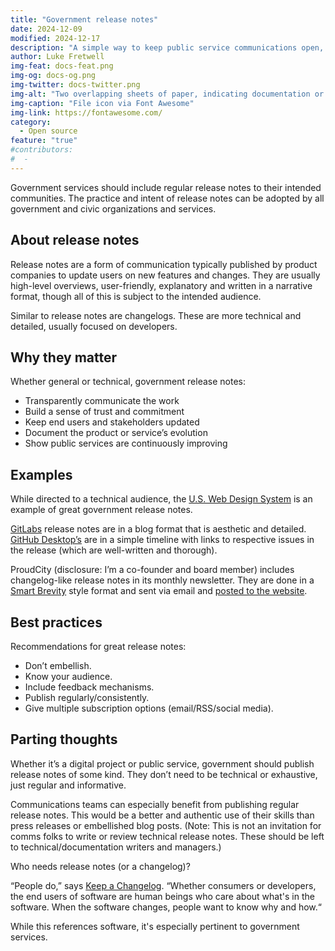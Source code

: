 ```yaml
---
title: "Government release notes"
date: 2024-12-09
modified: 2024-12-17
description: "A simple way to keep public service communications open, authentic and regular."
author: Luke Fretwell
img-feat: docs-feat.png
img-og: docs-og.png
img-twitter: docs-twitter.png
img-alt: "Two overlapping sheets of paper, indicating documentation or files."
img-caption: "File icon via Font Awesome"
img-link: https://fontawesome.com/
category:
  - Open source
feature: "true"
#contributors:
#  - 
---
```


Government services should include regular release notes to their intended communities. The practice and intent of release notes can be adopted by all government and civic organizations and services.

## About release notes

Release notes are a form of communication typically published by product companies to update users on new features and changes. They are usually high-level overviews, user-friendly, explanatory and written in a narrative format, though all of this is subject to the intended audience.

Similar to release notes are changelogs. These are more technical and detailed, usually focused on developers.

## Why they matter

Whether general or technical, government release notes:

* Transparently communicate the work
* Build a sense of trust and commitment
* Keep end users and stakeholders updated
* Document the product or service’s evolution
* Show public services are continuously improving

## Examples

While directed to a technical audience, the [U.S. Web Design System](https://github.com/uswds/uswds/releases) is an example of great government release notes.

[GitLabs](https://about.gitlab.com/releases/categories/releases/) release notes are in a blog format that is aesthetic and detailed. [GitHub Desktop’s](https://desktop.github.com/release-notes/) are in a simple timeline with links to respective issues in the release (which are well-written and thorough).

ProudCity (disclosure: I’m a co-founder and board member) includes changelog-like release notes in its monthly newsletter. They are done in a [Smart Brevity](https://bookshop.org/a/83650/9781523516971) style format and sent via email and [posted to the website](https://proudcity.com/category/fyi).

## Best practices

Recommendations for great release notes:

* Don’t embellish.
* Know your audience.
* Include feedback mechanisms.
* Publish regularly/consistently.
* Give multiple subscription options (email/RSS/social media).

## Parting thoughts

Whether it’s a digital project or public service, government should publish release notes of some kind. They don’t need to be technical or exhaustive, just regular and informative.

Communications teams can especially benefit from publishing regular release notes. This would be a better and authentic use of their skills than press releases or embellished blog posts. (Note: This is not an invitation for comms folks to write or review technical release notes. These should be left to technical/documentation writers and managers.)

Who needs release notes (or a changelog)?

“People do,” says [Keep a Changelog](https://keepachangelog.com). “Whether consumers or developers, the end users of software are human beings who care about what's in the software. When the software changes, people want to know why and how.“

While this references software, it's especially pertinent to government services.